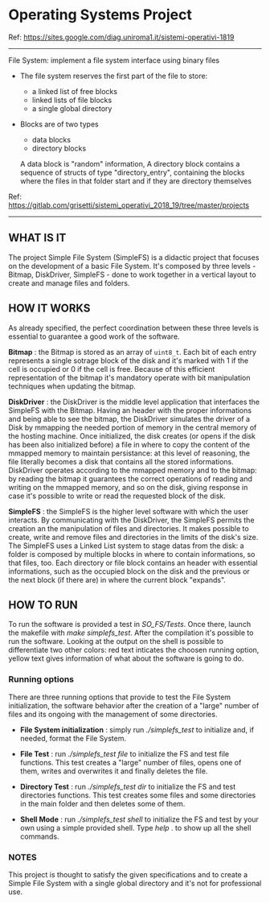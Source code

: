 # Operating Systems Project
Ref: https://sites.google.com/diag.uniroma1.it/sistemi-operativi-1819

****

   File System:
   implement a file system interface using binary files
   - The file system reserves the first part of the file
     to store:
     - a linked list of free blocks
     - linked lists of file blocks
     - a single global directory
     
   - Blocks are of two types
     - data blocks
     - directory blocks

     A data block is "random" information,
     A directory block contains a sequence of
     structs of type "directory_entry",
     containing the blocks where the files in that folder start
     and if they are directory themselves
     
Ref: https://gitlab.com/grisetti/sistemi_operativi_2018_19/tree/master/projects

****

## WHAT IS IT
The project Simple File System (SimpleFS) is a didactic project that focuses on the development of a basic File System.
It's composed by three levels - Bitmap, DiskDriver, SimpleFS - done to work together in a vertical layout to create and manage files and folders.


## HOW IT WORKS
As already specified, the perfect coordination between these three levels is essential to guarantee a good work of the software.

**Bitmap** :  the Bitmap is stored as an array of `uint8_t`. Each bit of each entry represents a single sotrage block of the disk and it's marked with 1 if the cell is occupied or 0 if the cell is free.
Because of this efficient representation of the bitmap it's mandatory operate with bit manipulation techniques when updating the bitmap.

**DiskDriver** : the DiskDriver is the middle level application that interfaces the SimpleFS with the Bitmap. Having an header with the proper informations and being able to see the bitmap, the DiskDriver simulates the driver of a Disk by mmapping the needed portion of memory in the central memory of the hosting machine.
Once initialized, the disk creates (or opens if the disk has been also initialized before) a file in where to copy the content of the mmapped memory to maintain persistance: at this level of reasoning, the file literally becomes a disk that contains all the stored informations. DiskDriver operates according to the mmapped memory and to the bitmap: by reading the bitmap it guarantees the correct operations of reading and writing on the mmapped memory, and so on the disk, giving response in case it's possible to write or read the requested block of the disk.

**SimpleFS** : the SimpleFS is the higher level software with which the user interacts. By communicating with the DiskDriver, the SimpleFS permits the creation an the manipulation of files and directories. 
It makes possible to create, write and remove files and directories in the limits of the disk's size.
The SimpleFS uses a Linked List system to stage datas from the disk: a folder is composed by multiple blocks in where to contain informations, so that files, too.
Each directory or file block contains an header with essential informations, such as the occupied block on the disk and the previous or the next block (if there are) in where the current block "expands".


## HOW TO RUN
To run the software is provided a test in *SO_FS/Tests*. Once there, launch the makefile with *make simplefs_test*.
After the compilation it's possible to run the software.
Looking at the output on the shell is possible to differentiate two other colors: red text inticates the choosen running option, yellow text gives information of what about the software is going to do.

### Running options
There are three running options that provide to test the File System initialization, the software behavior after the creation of a "large" number of files and its ongoing with the management of some directories.

- **File System initialization** : simply run *./simplefs_test* to initialize and, if needed, format the File System.
- **File Test** : run *./simplefs_test file* to initialize the FS and test file functions. This test creates a "large" number of files, opens one of them, writes and overwrites it and finally deletes the file.
- **Directory Test** : run *./simplefs_test dir* to initialize the FS and test directories functions. This test creates some files and some directories in the main folder and then deletes some of them.

- **Shell Mode** : run *./simplefs_test shell* to initialize the FS and test by your own using a simple provided shell. Type *help .* to show up all the shell commands.

### NOTES
This project is thought to satisfy the given specifications and to create a Simple File System with a single global directory and it's not for professional use.
